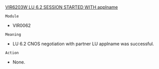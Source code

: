[VIR6203W LU 6.2 SESSION STARTED WITH applname](https://virtel.readthedocs.io/en/latest/manuals/virtel/Virtel459MG/messages.html?highlight=VIR6203W#VIR6203W)

`Module`
- VIR0062

`Meaning`
- LU 6.2 CNOS negotiation with partner LU applname was successful.

`Action`
- None.

